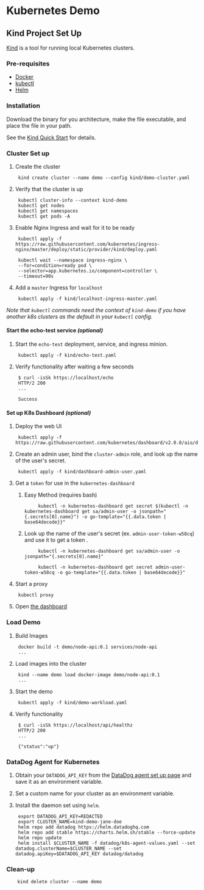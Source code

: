 # Kubernetes Demo

## Kind Project Set Up

[Kind](https://kind.sigs.k8s.io/) is a tool for running local Kubernetes clusters.

### Pre-requisites

* [Docker](https://docs.docker.com/get-docker/)
* [kubectl](https://kubernetes.io/docs/tasks/tools/install-kubectl/)
* [Helm](https://helm.sh/docs/intro/install/)

### Installation

Download the binary for you architecture, make the file executable, and place the file in your path.

See the [Kind Quick Start](https://kind.sigs.k8s.io/docs/user/quick-start/#installation) for details.

### Cluster Set up

1. Create the cluster

        kind create cluster --name demo --config kind/demo-cluster.yaml

2. Verify that the cluster is up

        kubectl cluster-info --context kind-demo
        kubectl get nodes
        kubectl get namespaces
        kubectl get pods -A

3. Enable Nginx Ingress and wait for it to be ready

        kubectl apply -f https://raw.githubusercontent.com/kubernetes/ingress-nginx/master/deploy/static/provider/kind/deploy.yaml

        kubectl wait --namespace ingress-nginx \
        --for=condition=ready pod \
        --selector=app.kubernetes.io/component=controller \
        --timeout=90s

4. Add a `master` Ingress for `localhost`

        kubectl apply -f kind/localhost-ingress-master.yaml

*Note that `kubectl` commands need the context of `kind-demo` if you have another k8s clusters as the default in your `kubectl` config.*

#### Start the echo-test service *(optional)*

1. Start the `echo-test` deployment, service, and ingress minion.

        kubectl apply -f kind/echo-test.yaml

2. Verify functionality after waiting a few seconds

        $ curl -isSk https://localhost/echo
        HTTP/2 200 
        ...

        Success

#### Set up K8s Dashboard  *(optional)*

1. Deploy the web UI

        kubectl apply -f https://raw.githubusercontent.com/kubernetes/dashboard/v2.0.0/aio/deploy/recommended.yaml

2. Create an admin user, bind the `cluster-admin` role, and look up the name of the user's secret.

        kubectl apply -f kind/dashboard-admin-user.yaml

3. Get a `token` for use in the `kubernetes-dashboard`

    1. Easy Method (requires bash)

                kubectl -n kubernetes-dashboard get secret $(kubectl -n kubernetes-dashboard get sa/admin-user -o jsonpath="{.secrets[0].name}") -o go-template="{{.data.token | base64decode}}"

    2. Look up the name of the user's secret (ex. `admin-user-token-w58cq`) and use it to get a token .

                kubectl -n kubernetes-dashboard get sa/admin-user -o jsonpath="{.secrets[0].name}"

                kubectl -n kubernetes-dashboard get secret admin-user-token-w58cq -o go-template="{{.data.token | base64decode}}"

4. Start a proxy

        kubectl proxy

5. Open [the dashboard](http://localhost:8001/api/v1/namespaces/kubernetes-dashboard/services/https:kubernetes-dashboard:/proxy/)

### Load Demo

1. Build Images

        docker build -t demo/node-api:0.1 services/node-api
        ...

2. Load images into the cluster

        kind --name demo load docker-image demo/node-api:0.1
        ...

3. Start the demo

        kubectl apply -f kind/demo-workload.yaml

4. Verify functionality

        $ curl -isSk https://localhost/api/healthz
        HTTP/2 200
        ...

        {"status":"up"}

### DataDog Agent for Kubernetes

1. Obtain your `DATADOG_API_KEY` from the [DataDog agent set up page](https://app.datadoghq.com/account/settings#agent/kubernetes) and save it as an environment variable.
2. Set a custom name for your cluster as an environment variable.
3. Install the daemon set using `helm`.

        export DATADOG_API_KEY=REDACTED
        export CLUSTER_NAME=kind-demo-jane-doe
        helm repo add datadog https://helm.datadoghq.com
        helm repo add stable https://charts.helm.sh/stable --force-update
        helm repo update
        helm install $CLUSTER_NAME -f datadog/k8s-agent-values.yaml --set datadog.clusterName=$CLUSTER_NAME --set datadog.apiKey=$DATADOG_API_KEY datadog/datadog 

### Clean-up

        kind delete cluster --name demo
